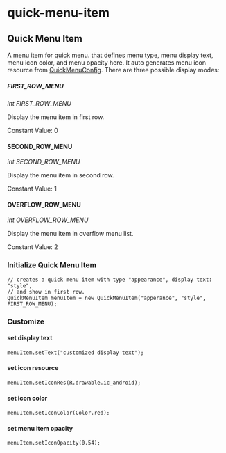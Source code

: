 # quick-menu-item

## Quick Menu Item

A menu item for quick menu. that defines menu type, menu display text, menu icon color, and menu opacity here. It auto generates menu icon resource from [QuickMenuConfig](./quick-menu-config.md). There are three possible display modes:

##### FIRST_ROW_MENU
  _int FIRST_ROW_MENU_

  Display the menu item in first row.

  Constant Value: 0

#### SECOND_ROW_MENU
  _int SECOND_ROW_MENU_

  Display the menu item in second row.

  Constant Value: 1

#### OVERFLOW_ROW_MENU
  _int OVERFLOW_ROW_MENU_

  Display the menu item in overflow menu list.

  Constant Value: 2
### Initialize Quick Menu Item
```
// creates a quick menu item with type "appearance", display text: "style",
// and show in first row.
QuickMenuItem menuItem = new QuickMenuItem("apperance", "style", FIRST_ROW_MENU);
```

### Customize
#### set display text
```
menuItem.setText("customized display text");
```
#### set icon resource
```
menuItem.setIconRes(R.drawable.ic_android);
```
#### set icon color
```
menuItem.setIconColor(Color.red);
```
#### set menu item opacity
```
menuItem.setIconOpacity(0.54);
```
